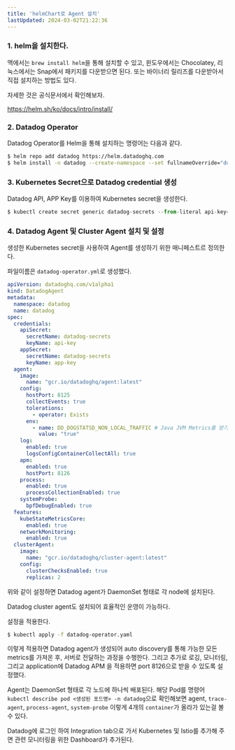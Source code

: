 ```yaml
---
title: 'helmChart로 Agent 설치'
lastUpdated: 2024-03-02T21:22:36
---
```


### 1. helm을 설치한다.

맥에서는 `brew install helm`을 통해 설치할 수 있고, 윈도우에서는 Chocolatey, 리눅스에서는 Snap에서 패키지를 다운받으면 된다. 또는 바이너리 릴리즈를 다운받아서 직접 설치하는 방법도 있다.

자세한 것은 공식문서에서 확인해보자.

https://helm.sh/ko/docs/intro/install/

### 2. Datadog Operator

Datadog Operator를 Helm을 통해 설치하는 명령어는 다음과 같다.

```bash
$ helm repo add datadog https://helm.datadoghq.com
$ helm install -n datadog --create-namespace --set fullnameOverride="dd-op" mwp-datadog-operator datadog/datadog-operator
```

### 3. Kubernetes Secret으로 Datadog credential 생성

Datadog API, APP Key를 이용하여 Kubernetes secret을 생성한다. 

```js
$ kubectl create secret generic datadog-secrets --from-literal api-key=<DATADOG_API_KEY> --from-literal app-key=<DATADOG_APP_KEY>
```

### 4. Datadog Agent 및 Cluster Agent 설치 및 설정

생성한 Kubernetes secret을 사용하여 Agent를 생성하기 위한 매니페스트르 정의한다.

파일이름은 `datadog-operator.yml`로 생성했다.

```yml
apiVersion: datadoghq.com/v1alpha1
kind: DatadogAgent
metadata:
  namespace: datadog
  name: datadog
spec:
  credentials:
    apiSecret:
      secretName: datadog-secrets
      keyName: api-key
    appSecret:
      secretName: datadog-secrets
      keyName: app-key
  agent:
    image:
      name: "gcr.io/datadoghq/agent:latest"
    config:
      hostPort: 8125
      collectEvents: true
      tolerations:
        - operator: Exists
      env:
        - name: DD_DOGSTATSD_NON_LOCAL_TRAFFIC # Java JVM Metrics를 받기 위해 필요
          value: "true"
    log:
      enabled: true
      logsConfigContainerCollectAll: true
    apm:
      enabled: true
      hostPort: 8126
    process:
      enabled: true
      processCollectionEnabled: true
    systemProbe:
      bpfDebugEnabled: true
  features:
    kubeStateMetricsCore:
      enabled: true
    networkMonitoring:
      enabled: true
  clusterAgent:
    image:
      name: "gcr.io/datadoghq/cluster-agent:latest"
    config:
      clusterChecksEnabled: true
      replicas: 2
```

위와 같이 설정하면 Datadog agent가 DaemonSet 형태로 각 node에 설치된다.

Datadog cluster agent도 설치되어 효율적인 운영이 가능하다.

설정을 적용한다.

```bash
$ kubectl apply -f datadog-operator.yaml
```

이렇게 적용하면 Datadog agent가 생성되어 auto discovery를 통해 가능한 모든 metrics를 가져온 후, 서버로 전달하는 과정을 수행한다. 그리고 추가로 로깅, 모니터링, 그리고 application에 Datadog APM 을 적용하면 port 8126으로 받을 수 있도록 설정했다.

Agent는 DaemonSet 형태로 각 노드에 하나씩 배포된다. 해당 Pod를 명령어 `kubectl describe pod <생성된 포드명> -n datadog`으로 확인해보면 agent, `trace-agent`, `process-agent`, `system-probe` 이렇게 4개의 `container`가 올라가 있는걸 볼 수 있다.

Datadog에 로그인 하여 Integration tab으로 가서 Kubernetes 및 Istio를 추가해 주면 관련 모니터링을 위한 Dashboard가 추가된다.